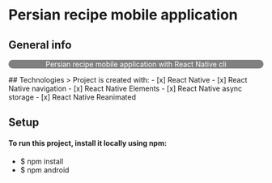 # Persian recipe mobile application
## General info
<dl>
  <dt style="color:white; background-color:gray;text-align:center;border-radius:15px">Persian recipe mobile application with React Native cli</dt>
 </dl>
## Technologies 
> Project is created with:
- [x] React Native
- [x] React Native navigation
- [x] React Native Elements
- [x] React Native async storage
- [x] React Native Reanimated

## Setup
#### To run this project, install it locally using npm:
- $ npm install
- $ npm android

